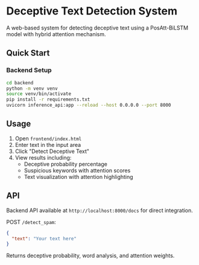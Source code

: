 # Deceptive Text Detection System

A web-based system for detecting deceptive text using a PosAtt-BiLSTM model with hybrid attention mechanism.

## Quick Start

### Backend Setup

```bash
cd backend
python -m venv venv
source venv/bin/activate
pip install -r requirements.txt
uvicorn inference_api:app --reload --host 0.0.0.0 --port 8000
```

## Usage

1.  Open `frontend/index.html`
2.  Enter text in the input area
3.  Click "Detect Deceptive Text"
4.  View results including:
    *   Deceptive probability percentage
    *   Suspicious keywords with attention scores
    *   Text visualization with attention highlighting

## API

Backend API available at `http://localhost:8000/docs` for direct integration.

POST `/detect_spam`:

```json
{
  "text": "Your text here"
}
```

Returns deceptive probability, word analysis, and attention weights.
